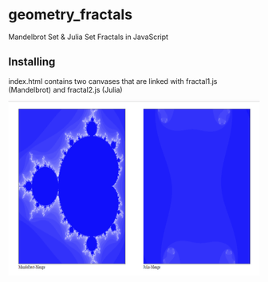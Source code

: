 # geometry_fractals
Mandelbrot Set &amp; Julia Set Fractals in JavaScript

## Installing
index.html contains two canvases that are linked with fractal1.js (Mandelbrot) and fractal2.js (Julia)

<img src="screenshots/screenshot1.png" width="700" height="350" >




